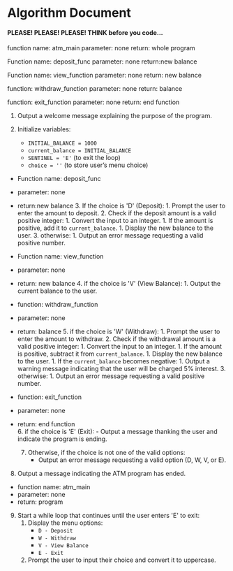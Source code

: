 # Algorithm Document
#### PLEASE! PLEASE! PLEASE! THINK before you code... 
function name: atm_main
parameter: none
return: whole program

Function name: deposit_func
parameter: none
return:new balance

Function name: view_function
parameter: none
return: new balance

function: withdraw_function
parameter: none
return: balance

function: exit_function
parameter: none
return: end function





 
1. Output a welcome message explaining the purpose of the program.

2. Initialize variables:
    - `INITIAL_BALANCE = 1000`
    - `current_balance = INITIAL_BALANCE`
    - `SENTINEL = 'E'` (to exit the loop)
    - `choice = ''` (to store user’s menu choice)


- Function name: deposit_func
- parameter: none
- return:new balance
  3. If the choice is 'D' (Deposit):
       1. Prompt the user to enter the amount to deposit.
       2. Check if the deposit amount is a valid positive integer:
            1. Convert the input to an integer.
            1. If the amount is positive, add it to `current_balance`.
            1. Display the new balance to the user.
       3. otherwise:
             1. Output an error message requesting a valid positive number.

- Function name: view_function
- parameter: none
- return: new balance 
  4. if the choice is 'V' (View Balance):
      1. Output the current balance to the user.

- function: withdraw_function
- parameter: none
- return: balance
   5. if the choice is 'W' (Withdraw):
       1. Prompt the user to enter the amount to withdraw.
       2. Check if the withdrawal amount is a valid positive integer:
            1. Convert the input to an integer.
            1. If the amount is positive, subtract it from `current_balance`.
            1. Display the new balance to the user.
            1. If the `current_balance` becomes negative:
                 1.  Output a warning message indicating that the user will be charged 5% interest.
          3. otherwise:
             1. Output an error message requesting a valid positive number.

- function: exit_function
- parameter: none
- return: end function             
   6. if the choice is 'E' (Exit):
       - Output a message thanking the user and indicate the program is ending.

   7. Otherwise, if the choice is not one of the valid options:
       - Output an error message requesting a valid option (D, W, V, or E).

8. Output a message indicating the ATM program has ended.

- function name: atm_main
- parameter: none
- return: program
9. Start a while loop that continues until the user enters 'E' to exit:
   1. Display the menu options:
       - `D - Deposit`
       - `W - Withdraw`
       - `V - View Balance`
       - `E - Exit`
   2. Prompt the user to input their choice and convert it to uppercase.
